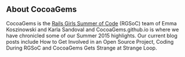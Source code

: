 

## About CocoaGems

CocoaGems is the <a href="http://railsgirlssummerofcode.org">Rails Girls Summer of Code</a> (RGSoC) team of Emma Koszinowski and Karla Sandoval and CocoaGems.github.io is where we have chronicled some of our Summer 2015 highlights. Our current blog posts include How to Get Involved in an Open Source Project, Coding During RGSoC and CocoaGems Gets Strange at Strange Loop.
